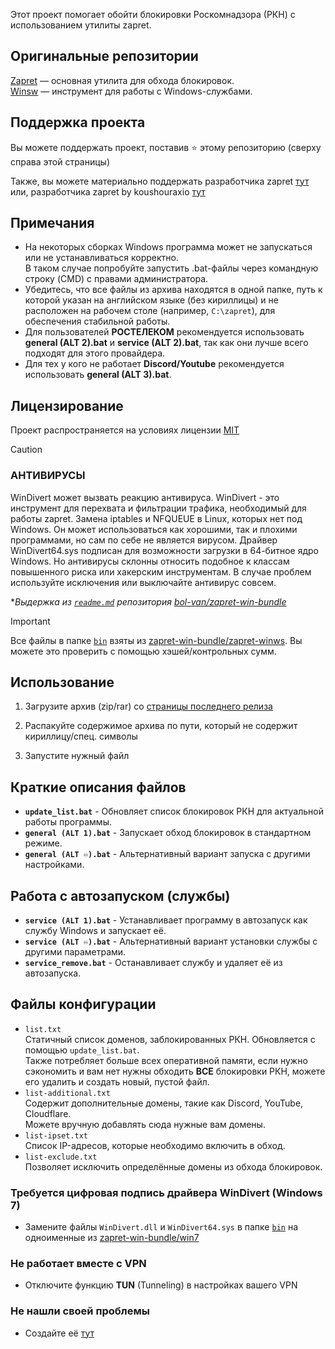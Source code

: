 Этот проект помогает обойти блокировки Роскомнадзора (РКН) с использованием утилиты zapret.  

## Оригинальные репозитории
[Zapret](https://github.com/bol-van/zapret) — основная утилита для обхода блокировок.  
[Winsw](https://github.com/winsw/winsw) — инструмент для работы с Windows-службами.

## Поддержка проекта
Вы можете поддержать проект, поставив :star: этому репозиторию (сверху справа этой страницы)

Также, вы можете материально поддержать разработчика zapret [тут](https://github.com/bol-van/zapret/issues/590#issuecomment-2408866758) или, разработчика zapret by koushouraxio [тут](https://www.donationalerts.com/r/kouishouraxio)

## Примечания
 - На некоторых сборках Windows программа может не запускаться или не устанавливаться корректно.  
 В таком случае попробуйте запустить .bat-файлы через командную строку (CMD) с правами администратора.  
 - Убедитесь, что все файлы из архива находятся в одной папке, путь к которой указан на английском языке (без кириллицы) и не расположен на рабочем столе (например, `C:\zapret`), для обеспечения стабильной работы.  
 - Для пользователей **РОСТЕЛЕКОМ** рекомендуется использовать **general (ALT 2).bat** и **service (ALT 2).bat**, так как они лучше всего подходят для этого провайдера.
 - Для тех у кого не работает **Discord/Youtube** рекомендуется использовать **general (ALT 3).bat**.

## Лицензирование
Проект распространяется на условиях лицензии [MIT](https://github.com/KOUISHOURAXIO/zapret/blob/main/LICENSE.txt)

> [!CAUTION]
>
> ### АНТИВИРУСЫ
> WinDivert может вызвать реакцию антивируса.
> WinDivert - это инструмент для перехвата и фильтрации трафика, необходимый для работы zapret.
> Замена iptables и NFQUEUE в Linux, которых нет под Windows.
> Он может использоваться как хорошими, так и плохими программами, но сам по себе не является вирусом.
> Драйвер WinDivert64.sys подписан для возможности загрузки в 64-битное ядро Windows.
> Но антивирусы склонны относить подобное к классам повышенного риска или хакерским инструментам.
> В случае проблем используйте исключения или выключайте антивирус совсем.
>
> **Выдержка из [`readme.md`](https://github.com/bol-van/zapret-win-bundle/blob/master/readme.md#%D0%B0%D0%BD%D1%82%D0%B8%D0%B2%D0%B8%D1%80%D1%83%D1%81%D1%8B) репозитория [bol-van/zapret-win-bundle](https://github.com/bol-van/zapret-win-bundle)*

> [!IMPORTANT]
> Все файлы в папке [`bin`](./bin) взяты из [zapret-win-bundle/zapret-winws](https://github.com/bol-van/zapret-win-bundle/tree/master/zapret-winws). Вы можете это проверить с помощью хэшей/контрольных сумм.

## Использование

1. Загрузите архив (zip/rar) со [страницы последнего релиза](https://github.com/KOUISHOURAXIO/zapret/releases/latest)

2. Распакуйте содержимое архива по пути, который не содержит кириллицу/спец. символы

3. Запустите нужный файл

## Краткие описания файлов

 - **`update_list.bat`** - Обновляет список блокировок РКН для актуальной работы программы.
 - **`general (ALT 1).bat`** - Запускает обход блокировок в стандартном режиме.
 - **`general (ALT ♾️).bat`** - Альтернативный вариант запуска с другими настройками.

 ## Работа с автозапуском (службы)
 - **`service (ALT 1).bat`** - Устанавливает программу в автозапуск как службу Windows и запускает её.
 - **`service (ALT ♾️).bat`** - Альтернативный вариант установки службы с другими параметрами.
 - **`service_remove.bat`** - Останавливает службу и удаляет её из автозапуска.

 ## Файлы конфигурации
 - `list.txt`  
 Статичный список доменов, заблокированных РКН. Обновляется с помощью `update_list.bat`.  
 Также потребляет больше всех оперативной памяти, если нужно сэкономить и вам нет нужны обходить **ВСЕ** блокировки РКН, можете его удалить и создать новый, пустой файл.
 - `list-additional.txt`  
 Содержит дополнительные домены, такие как Discord, YouTube, Cloudflare.  
 Можете вручную добавлять сюда нужные вам домены.
 - `list-ipset.txt`  
 Список IP-адресов, которые необходимо включить в обход.
 - `list-exclude.txt`  
 Позволяет исключить определённые домены из обхода блокировок.

### Требуется цифровая подпись драйвера WinDivert (Windows 7)

- Замените файлы `WinDivert.dll` и `WinDivert64.sys` в папке [`bin`](./bin) на одноименные из [zapret-win-bundle/win7](https://github.com/bol-van/zapret-win-bundle/tree/master/win7)

### Не работает вместе с VPN

- Отключите функцию **TUN** (Tunneling) в настройках вашего VPN

### Не нашли своей проблемы

* Создайте её [тут](https://github.com/KOUISHOURAXIO/zapret/issues)
